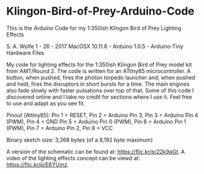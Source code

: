 # Klingon-Bird-of-Prey-Arduino-Code
This is the Arduino Code for my 1:350ish Klingon Bird of Prey Lighting Effects

S. A. Wolfe
1 - 26 - 2017
MacOSX 10.11.6 - Arduino 1.0.5 - Arduino-Tiny Hardware Files


My code for lighting effects for the 1:350ish Klingon Bird of Prey model
kit from AMT/Round 2. The code is written for an ATtiny85 microcontroller.
A button, when pushed, fires the photon torpedo launcher and, when pushed
and held, fires the disruptors in short bursts for a time. The main engines
also fade slowly with faster pulsations over top of that. Some of this code 
I discovered online and I take no credit for sections where I use it.
Feel free to use and adapt as you see fit.

Pinout (Attiny85):
Pin 1 = RESET, Pin 2 = Arduino Pin 3, Pin 3 = Arduino Pin 4 (PWM), Pin 4 = GND
Pin 5 = Arduino Pin 0 (PWM), Pin 6 = Arduino Pin 1 (PWM), Pin 7 = Arduino Pin 2, Pin 8 = VCC

Binary sketch size: 3,368 bytes (of a 8,192 byte maximum)

A version of the schematic can be found at: https://flic.kr/p/22k9aGt.
A video of the lighting effects concept can be viewd at: https://flic.kr/p/E6YUmz.
